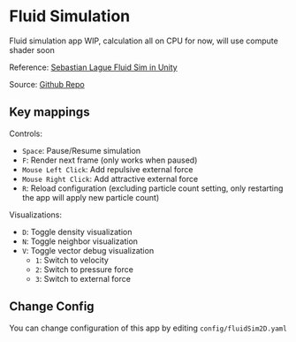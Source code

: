 # Fluid Simulation

Fluid simulation app WIP, calculation all on CPU for now, will use compute shader soon

Reference: [Sebastian Lague Fluid Sim in Unity](https://www.youtube.com/watch?v=rSKMYc1CQHE)

Source: [Github Repo](https://github.com/Kyriota/VulkanCppEngine)

## Key mappings

Controls:

- `Space`: Pause/Resume simulation
- `F`: Render next frame (only works when paused)
- `Mouse Left Click`: Add repulsive external force
- `Mouse Right Click`: Add attractive external force
- `R`: Reload configuration (excluding particle count setting, only restarting the app will apply new particle count)

Visualizations:

- `D`: Toggle density visualization
- `N`: Toggle neighbor visualization
- `V`: Toggle vector debug visualization
    - `1`: Switch to velocity
    - `2`: Switch to pressure force
    - `3`: Switch to external force

## Change Config

You can change configuration of this app by editing `config/fluidSim2D.yaml`